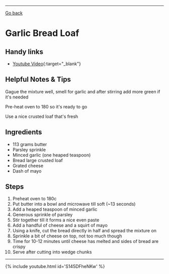 ---
[Go back](/cook_book/)

# Garlic Bread Loaf

## Handy links

- [Youtube Video](https://www.youtube.com/watch?v=S145DFheNKw){:target="_blank"}

## Helpful Notes & Tips

Gague the mixture well, smell for garlic and after stirring add more green if it's needed

Pre-heat oven to 180 so it's ready to go

Use a nice crusted loaf that's fresh

## Ingredients

- 113 grams butter
- Parsley sprinkle
- Minced garlic (one heaped teaspoon)
- Bread large crusted loaf
- Grated cheese
- Dash of mayo

## Steps

1. Preheat oven to 180c
2. Put butter into a bowl and microwave till soft (~13 seconds)
3. Add a heaped teaspoon of minced garlic 
4. Generous sprinkle of parsley
5. Stir together till it forms a nice even paste
6. Add a handful of cheese and a squirt of mayo
7. Using a knife, cut the bread directly in half and spread the mixture on
8. Sprinkle a bit of cheese on top, not too much though
9. Time for 10-12 minutes until cheese has melted and sides of bread are crispy
10. Serve after cutting into wedge chunks

* * *

{% include youtube.html id='S145DFheNKw' %}
